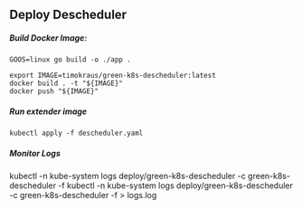 ## Deploy Descheduler
#####  Build Docker Image:
```
GOOS=linux go build -o ./app .

export IMAGE=timokraus/green-k8s-descheduler:latest
docker build . -t "${IMAGE}"
docker push "${IMAGE}"
```

#####  Run extender image
```
kubectl apply -f descheduler.yaml
```

#####  Monitor Logs
kubectl -n kube-system logs deploy/green-k8s-descheduler -c green-k8s-descheduler -f
kubectl -n kube-system logs deploy/green-k8s-descheduler -c green-k8s-descheduler -f > logs.log